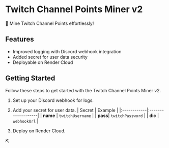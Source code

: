 # Twitch Channel Points Miner v2

🚀 Mine Twitch Channel Points effortlessly!

## Features

- Improved logging with Discord webhook integration
- Added secret for user data security
- Deployable on Render Cloud

## Getting Started

Follow these steps to get started with the Twitch Channel Points Miner v2.

1. Set up your Discord webhook for logs.
2. Add your secret for user data.
  | Secret      | Example            |
|:------------|:-------------------|
| **name**    | `twitchUsername`   |
| **pass**| `twitchPassword`   |
| **dic**  | `webhookUrl`       |
 
3. Deploy on Render Cloud.

⛏️
